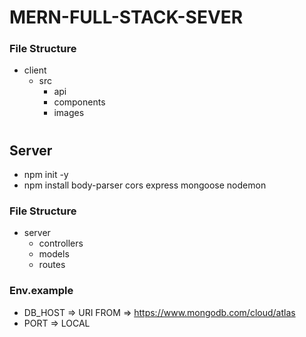 # MERN-FULL-STACK-SEVER

### File Structure
* client
    - src
        - api
        - components
        - images
#

## Server
* npm init -y
* npm install body-parser cors express mongoose nodemon

### File Structure
* server
    - controllers
    - models
    - routes

### Env.example
* DB_HOST => URI FROM => https://www.mongodb.com/cloud/atlas
* PORT => LOCAL